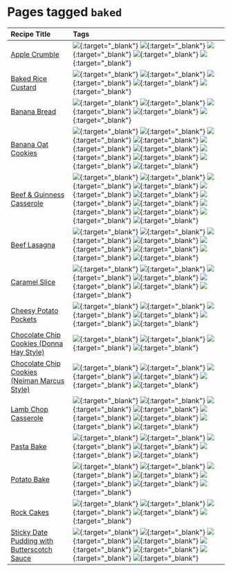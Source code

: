 # Pages tagged `baked`

|Recipe Title|Tags
|:---|:---|
|[Apple Crumble](../recipes/applecrumble.md)|[![](https://img.shields.io/badge/tag-baked-c5d714)](tags/baked.md){:target="_blank"} [![](https://img.shields.io/badge/tag-dessert-84f8cf)](tags/dessert.md){:target="_blank"} [![](https://img.shields.io/badge/tag-stovetop-9bf4b7)](tags/stovetop.md){:target="_blank"} [![](https://img.shields.io/badge/tag-vegan-6f4790)](tags/vegan.md){:target="_blank"} [![](https://img.shields.io/badge/tag-vegetarian-473080)](tags/vegetarian.md){:target="_blank"}|
|[Baked Rice Custard](../recipes/bakedricecustard.md)|[![](https://img.shields.io/badge/tag-baked-c5d714)](tags/baked.md){:target="_blank"} [![](https://img.shields.io/badge/tag-dairy-4b9e32)](tags/dairy.md){:target="_blank"} [![](https://img.shields.io/badge/tag-dessert-84f8cf)](tags/dessert.md){:target="_blank"} [![](https://img.shields.io/badge/tag-rice-25a9f1)](tags/rice.md){:target="_blank"} [![](https://img.shields.io/badge/tag-vegetarian-473080)](tags/vegetarian.md){:target="_blank"}|
|[Banana Bread](../recipes/bananabread.md)|[![](https://img.shields.io/badge/tag-baked-c5d714)](tags/baked.md){:target="_blank"} [![](https://img.shields.io/badge/tag-dessert-84f8cf)](tags/dessert.md){:target="_blank"} [![](https://img.shields.io/badge/tag-snack-33b5de)](tags/snack.md){:target="_blank"} [![](https://img.shields.io/badge/tag-vegan-6f4790)](tags/vegan.md){:target="_blank"} [![](https://img.shields.io/badge/tag-vegetarian-473080)](tags/vegetarian.md){:target="_blank"}|
|[Banana Oat Cookies](../recipes/bananaoatcookies.md)|[![](https://img.shields.io/badge/tag-baked-c5d714)](tags/baked.md){:target="_blank"} [![](https://img.shields.io/badge/tag-chocolate-a168f4)](tags/chocolate.md){:target="_blank"} [![](https://img.shields.io/badge/tag-coffee-e2851f)](tags/coffee.md){:target="_blank"} [![](https://img.shields.io/badge/tag-easy-72fcc)](tags/easy.md){:target="_blank"} [![](https://img.shields.io/badge/tag-great-0fcaa)](tags/great.md){:target="_blank"} [![](https://img.shields.io/badge/tag-healthy-7ca620)](tags/healthy.md){:target="_blank"} [![](https://img.shields.io/badge/tag-simple-61717a)](tags/simple.md){:target="_blank"} [![](https://img.shields.io/badge/tag-snack-33b5de)](tags/snack.md){:target="_blank"} [![](https://img.shields.io/badge/tag-vegan-6f4790)](tags/vegan.md){:target="_blank"} [![](https://img.shields.io/badge/tag-vegetarian-473080)](tags/vegetarian.md){:target="_blank"}|
|[Beef & Guinness Casserole](../recipes/beefandguinnesscasserole.md)|[![](https://img.shields.io/badge/tag-amazing-3faa68)](tags/amazing.md){:target="_blank"} [![](https://img.shields.io/badge/tag-baked-c5d714)](tags/baked.md){:target="_blank"} [![](https://img.shields.io/badge/tag-beef-93e32e)](tags/beef.md){:target="_blank"} [![](https://img.shields.io/badge/tag-casserole-c5a27b)](tags/casserole.md){:target="_blank"} [![](https://img.shields.io/badge/tag-dinner-945e60)](tags/dinner.md){:target="_blank"} [![](https://img.shields.io/badge/tag-guinness-5f1085)](tags/guinness.md){:target="_blank"} [![](https://img.shields.io/badge/tag-irish-f3232d)](tags/irish.md){:target="_blank"} [![](https://img.shields.io/badge/tag-large_quantity-424c13)](tags/large_quantity.md){:target="_blank"} [![](https://img.shields.io/badge/tag-long_cook_time-29c88d)](tags/long_cook_time.md){:target="_blank"} [![](https://img.shields.io/badge/tag-long_prep_time-786ed6)](tags/long_prep_time.md){:target="_blank"} [![](https://img.shields.io/badge/tag-messy-8ce6fc)](tags/messy.md){:target="_blank"} [![](https://img.shields.io/badge/tag-tricky-b62aa6)](tags/tricky.md){:target="_blank"}|
|[Beef Lasagna](../recipes/beeflasagna.md)|[![](https://img.shields.io/badge/tag-baked-c5d714)](tags/baked.md){:target="_blank"} [![](https://img.shields.io/badge/tag-beef-93e32e)](tags/beef.md){:target="_blank"} [![](https://img.shields.io/badge/tag-dairy-4b9e32)](tags/dairy.md){:target="_blank"} [![](https://img.shields.io/badge/tag-dinner-945e60)](tags/dinner.md){:target="_blank"} [![](https://img.shields.io/badge/tag-easy-72fcc)](tags/easy.md){:target="_blank"} [![](https://img.shields.io/badge/tag-italian-3bf9ab)](tags/italian.md){:target="_blank"} [![](https://img.shields.io/badge/tag-pasta-617c8)](tags/pasta.md){:target="_blank"} [![](https://img.shields.io/badge/tag-stovetop-9bf4b7)](tags/stovetop.md){:target="_blank"}|
|[Caramel Slice](../recipes/caramelslice.md)|[![](https://img.shields.io/badge/tag-amazing-3faa68)](tags/amazing.md){:target="_blank"} [![](https://img.shields.io/badge/tag-baked-c5d714)](tags/baked.md){:target="_blank"} [![](https://img.shields.io/badge/tag-chocolate-a168f4)](tags/chocolate.md){:target="_blank"} [![](https://img.shields.io/badge/tag-dairy-4b9e32)](tags/dairy.md){:target="_blank"} [![](https://img.shields.io/badge/tag-long_prep_time-786ed6)](tags/long_prep_time.md){:target="_blank"} [![](https://img.shields.io/badge/tag-snack-33b5de)](tags/snack.md){:target="_blank"} [![](https://img.shields.io/badge/tag-vegetarian-473080)](tags/vegetarian.md){:target="_blank"}|
|[Cheesy Potato Pockets](../recipes/cheesypotatopockets.md)|[![](https://img.shields.io/badge/tag-aussie-25d3f)](tags/aussie.md){:target="_blank"} [![](https://img.shields.io/badge/tag-baked-c5d714)](tags/baked.md){:target="_blank"} [![](https://img.shields.io/badge/tag-cheesey-603dc8)](tags/cheesey.md){:target="_blank"} [![](https://img.shields.io/badge/tag-potato-2ebd3b)](tags/potato.md){:target="_blank"} [![](https://img.shields.io/badge/tag-sides-12b63)](tags/sides.md){:target="_blank"} [![](https://img.shields.io/badge/tag-vegetarian-473080)](tags/vegetarian.md){:target="_blank"}|
|[Chocolate Chip Cookies (Donna Hay Style)](../recipes/chocolatechipcookiesdonnahay.md)|[![](https://img.shields.io/badge/tag-baked-c5d714)](tags/baked.md){:target="_blank"} [![](https://img.shields.io/badge/tag-chocolate-a168f4)](tags/chocolate.md){:target="_blank"} [![](https://img.shields.io/badge/tag-dairy-4b9e32)](tags/dairy.md){:target="_blank"} [![](https://img.shields.io/badge/tag-snack-33b5de)](tags/snack.md){:target="_blank"}|
|[Chocolate Chip Cookies (Neiman Marcus Style)](../recipes/chocolatechipcookiesneimanmarcus.md)|[![](https://img.shields.io/badge/tag-amazing-3faa68)](tags/amazing.md){:target="_blank"} [![](https://img.shields.io/badge/tag-baked-c5d714)](tags/baked.md){:target="_blank"} [![](https://img.shields.io/badge/tag-chocolate-a168f4)](tags/chocolate.md){:target="_blank"} [![](https://img.shields.io/badge/tag-coffee-e2851f)](tags/coffee.md){:target="_blank"} [![](https://img.shields.io/badge/tag-dairy-4b9e32)](tags/dairy.md){:target="_blank"} [![](https://img.shields.io/badge/tag-snack-33b5de)](tags/snack.md){:target="_blank"}|
|[Lamb Chop Casserole](../recipes/lambchopcasserole.md)|[![](https://img.shields.io/badge/tag-aussie-25d3f)](tags/aussie.md){:target="_blank"} [![](https://img.shields.io/badge/tag-baked-c5d714)](tags/baked.md){:target="_blank"} [![](https://img.shields.io/badge/tag-battered-6b1fb)](tags/battered.md){:target="_blank"} [![](https://img.shields.io/badge/tag-casserole-c5a27b)](tags/casserole.md){:target="_blank"} [![](https://img.shields.io/badge/tag-dinner-945e60)](tags/dinner.md){:target="_blank"} [![](https://img.shields.io/badge/tag-family-f05668)](tags/family.md){:target="_blank"} [![](https://img.shields.io/badge/tag-fried-379a95)](tags/fried.md){:target="_blank"} [![](https://img.shields.io/badge/tag-lamb-af803c)](tags/lamb.md){:target="_blank"}|
|[Pasta Bake](../recipes/pastabake.md)|[![](https://img.shields.io/badge/tag-baked-c5d714)](tags/baked.md){:target="_blank"} [![](https://img.shields.io/badge/tag-beef-93e32e)](tags/beef.md){:target="_blank"} [![](https://img.shields.io/badge/tag-cheesey-603dc8)](tags/cheesey.md){:target="_blank"} [![](https://img.shields.io/badge/tag-dairy-4b9e32)](tags/dairy.md){:target="_blank"} [![](https://img.shields.io/badge/tag-pasta-617c8)](tags/pasta.md){:target="_blank"} [![](https://img.shields.io/badge/tag-sides-12b63)](tags/sides.md){:target="_blank"}|
|[Potato Bake](../recipes/potatobake.md)|[![](https://img.shields.io/badge/tag-baked-c5d714)](tags/baked.md){:target="_blank"} [![](https://img.shields.io/badge/tag-cheesey-603dc8)](tags/cheesey.md){:target="_blank"} [![](https://img.shields.io/badge/tag-dairy-4b9e32)](tags/dairy.md){:target="_blank"} [![](https://img.shields.io/badge/tag-potato-2ebd3b)](tags/potato.md){:target="_blank"} [![](https://img.shields.io/badge/tag-savoury-8f457a)](tags/savoury.md){:target="_blank"} [![](https://img.shields.io/badge/tag-sides-12b63)](tags/sides.md){:target="_blank"} [![](https://img.shields.io/badge/tag-vegetarian-473080)](tags/vegetarian.md){:target="_blank"}|
|[Rock Cakes](../recipes/rockcakes.md)|[![](https://img.shields.io/badge/tag-baked-c5d714)](tags/baked.md){:target="_blank"} [![](https://img.shields.io/badge/tag-dairy-4b9e32)](tags/dairy.md){:target="_blank"} [![](https://img.shields.io/badge/tag-family-f05668)](tags/family.md){:target="_blank"} [![](https://img.shields.io/badge/tag-snack-33b5de)](tags/snack.md){:target="_blank"} [![](https://img.shields.io/badge/tag-vegetarian-473080)](tags/vegetarian.md){:target="_blank"}|
|[Sticky Date Pudding with Butterscotch Sauce](../recipes/stickydatepuddingwithbutterscotchsauce.md)|[![](https://img.shields.io/badge/tag-amazing-3faa68)](tags/amazing.md){:target="_blank"} [![](https://img.shields.io/badge/tag-baked-c5d714)](tags/baked.md){:target="_blank"} [![](https://img.shields.io/badge/tag-british-c6d429)](tags/british.md){:target="_blank"} [![](https://img.shields.io/badge/tag-coffee-e2851f)](tags/coffee.md){:target="_blank"} [![](https://img.shields.io/badge/tag-dairy-4b9e32)](tags/dairy.md){:target="_blank"} [![](https://img.shields.io/badge/tag-dessert-84f8cf)](tags/dessert.md){:target="_blank"} [![](https://img.shields.io/badge/tag-stovetop-9bf4b7)](tags/stovetop.md){:target="_blank"} [![](https://img.shields.io/badge/tag-vegetarian-473080)](tags/vegetarian.md){:target="_blank"}|